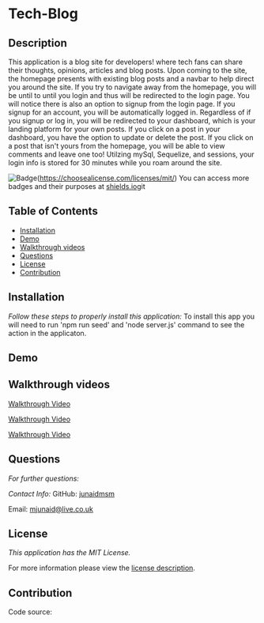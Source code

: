 # Tech-Blog
## Description
This application is a blog site for developers! where tech fans can share their thoughts, opinions, articles and blog posts. Upon coming to the site, the homepage presents with existing blog posts and a navbar to help direct you around the site. If you try to navigate away from the homepage, you will be until to until you login and thus will be redirected to the login page. You will notice there is also an option to signup from the login page. If you signup for an account, you will be automatically logged in. Regardless of if you signup or log in, you will be redirected to your dashboard, which is your landing platform for your own posts. If you click on a post in your dashboard, you have the option to update or delete the post. If you click on a post that isn't yours from the homepage, you will be able to view comments and leave one too! Utilzing mySql, Sequelize, and sessions, your login info is stored for 30 minutes while you roam around the site.


![Badge](https://img.shields.io/badge/license-MITLicense-brightorange)(https://choosealicense.com/licenses/mit/)
You can access more badges and their purposes at [shields.io](https://shields.io)git
## Table of Contents
  * [Installation](#installation)
  * [Demo](#demo)  
  * [Walkthrough videos](#Walkthroughvideos)
  * [Questions](#questions)
  * [License](#license)
  * [Contribution](#contribution)  
    
## Installation

 _Follow these steps to properly install this application:_
  To install this app you will need to run 'npm run seed' and 'node server.js' command to see the action in the applicaton.

## Demo


  ## Walkthrough videos


  [Walkthrough Video](https://loom.com/embed/94c628659d114993abac01b554676dfb)


  [Walkthrough Video](https://www.loom.com/embed/d94b5405b7ca49b087ba384ab8f5299b)


  [Walkthrough Video](https://www.loom.com/embed/abb07b04a45a401f9637424f693be3b9)


## Questions

 _For further questions:_
  
  
  _Contact Info:_
  GitHub: [junaidmsm](https://github.com/g)

  Email: [mjunaid@live.co.uk](mailto:y)

## License

_This application has the MIT License._
      
  For more information please view the [license description](https://choosealicense.com/licenses/mit/).
  
## Contribution

Code source: 
    

